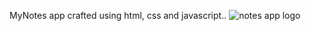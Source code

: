 MyNotes app crafted using html, css and javascript..
![notes app logo](https://github.com/rishikgoud/Notes-app/assets/160753840/e0e348b1-b9fb-44c4-a594-2e546ea3a74b)

